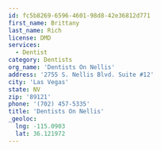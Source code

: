 ```yaml
---
id: fc5b8269-6596-4601-98d8-42e36812d771
first_name: Brittany
last_name: Rich
license: DMD
services:
  - Dentist
category: Dentists
org_name: 'Dentists On Nellis'
address: '2755 S. Nellis Blvd. Suite #12'
city: 'Las Vegas'
state: NV
zip: '89121'
phone: '(702) 457-5335'
title: 'Dentists On Nellis'
_geoloc:
  lng: -115.0903
  lat: 36.121972
---
```

